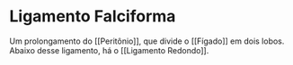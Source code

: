 # Ligamento Falciforma
Um prolongamento do [[Peritônio]], que divide o [[Fígado]] em dois lobos. Abaixo desse ligamento, há o [[Ligamento Redondo]].